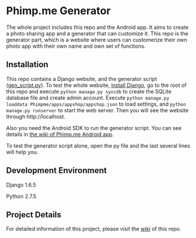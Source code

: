 Phimp.me Generator
=======

The whole project includes this repo and the Android app. It aims to create a photo sharing app and a generator that can customize it. This repo is the generator part, which is a website where users can customerize their own photo app with their own name and own set of functions.

Installation
-------

This repo contains a Django website, and the generator script ([gen_script.py](Phimpme/generator/gen_script.py)). To test the whole website, [install Django](https://www.djangoproject.com/download/), go to the root of this repo and execute `python manage.py syncdb` to create the SQLite database file and create admin account. Execute `python manage.py loaddata Phimpme/apps/appshop/appshop.json` to load settings, and `python manage.py runserver` to start the web server. Then you will see the website through http://localhost.

Also you need the Android SDK to run the generator script. You can see details in [the wiki of Phimp.me Android app](https://github.com/phimpme/android/wiki#build-in-command-line).

To test the generator script alone, open the py file and the last several lines will help you.

Development Environment
-------

Django 1.6.5

Python 2.7.5

Project Details
-------

For detailed information of this project, please visit the [wiki](../../wiki) of this repo.
